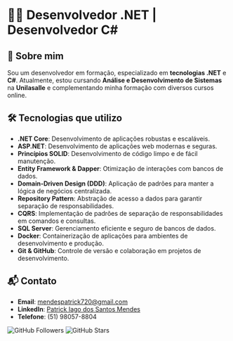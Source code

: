 # 👨‍💻 Desenvolvedor .NET | Desenvolvedor C#

## 🚀 Sobre mim

Sou um desenvolvedor em formação, especializado em **tecnologias .NET** e **C#**. Atualmente, estou cursando **Análise e Desenvolvimento de Sistemas** na **Unilasalle** e complementando minha formação com diversos cursos online.

## 🛠️ Tecnologias que utilizo

- **.NET Core**: Desenvolvimento de aplicações robustas e escaláveis.
- **ASP.NET**: Desenvolvimento de aplicações web modernas e seguras.
- **Princípios SOLID**: Desenvolvimento de código limpo e de fácil manutenção.
- **Entity Framework & Dapper**: Otimização de interações com bancos de dados.
- **Domain-Driven Design (DDD)**: Aplicação de padrões para manter a lógica de negócios centralizada.
- **Repository Pattern**: Abstração de acesso a dados para garantir separação de responsabilidades.
- **CQRS**: Implementação de padrões de separação de responsabilidades em comandos e consultas.
- **SQL Server**: Gerenciamento eficiente e seguro de bancos de dados.
- **Docker**: Containerização de aplicações para ambientes de desenvolvimento e produção.
- **Git & GitHub**: Controle de versão e colaboração em projetos de desenvolvimento.

## 📬 Contato

- **Email**: [mendespatrick720@gmail.com](mailto:mendespatrick720@gmail.com)
- **LinkedIn**: [Patrick Iago dos Santos Mendes](https://www.linkedin.com/in/patrick-iago-dos-santos-mendes/)
- **Telefone**: (51) 98057-8804


![GitHub Followers](https://img.shields.io/github/followers/patrick-iago?style=social) ![GitHub Stars](https://img.shields.io/github/stars/patrick-iago?style=social)


